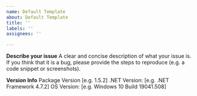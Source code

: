 ```yaml
---
name: Default Template
about: Default Template
title: ''
labels: ''
assignees: ''

---
```


**Describe your issue**
A clear and concise description of what your issue is. If you think that it is a bug, please provide the steps to reproduce (e.g. a code snippet or screenshots).

**Version Info**
Package Version [e.g. 1.5.2]
.NET Version: [e.g. .NET Framework 4.7.2]
OS Version: [e.g. Windows 10 Build 19041.508]
